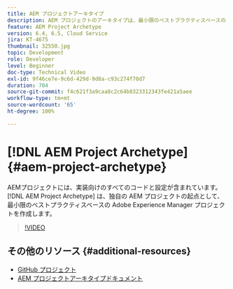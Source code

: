 ```yaml
---
title: AEM プロジェクトアーキタイプ
description: AEM プロジェクトのアーキタイプは、最小限のベストプラクティスベースの Adobe Experience Manager プロジェクトを独自の AEM プロジェクトの起点として作成します。
feature: AEM Project Archetype
version: 6.4, 6.5, Cloud Service
jira: KT-4675
thumbnail: 32550.jpg
topic: Development
role: Developer
level: Beginner
doc-type: Technical Video
exl-id: 9f46ce7e-9c6d-429d-9d8a-c93c274f70d7
duration: 704
source-git-commit: f4c621f3a9caa8c2c64b8323312343fe421a5aee
workflow-type: tm+mt
source-wordcount: '65'
ht-degree: 100%

---
```


# [!DNL AEM Project Archetype] {#aem-project-archetype}

AEMプロジェクトには、実装向けのすべてのコードと設定が含まれています。 [!DNL AEM Project Archetype] は、独自の AEM プロジェクトの起点として、最小限のベストプラクティスベースの Adobe Experience Manager プロジェクトを作成します。

>[!VIDEO](https://video.tv.adobe.com/v/32550?quality=12&learn=on)

## その他のリソース {#additional-resources}

* [GitHub プロジェクト](https://github.com/adobe/aem-project-archetype)
* [AEM プロジェクトアーキタイプドキュメント](https://experienceleague.adobe.com/docs/experience-manager-core-components/using/developing/archetype/overview.html?lang=ja)

